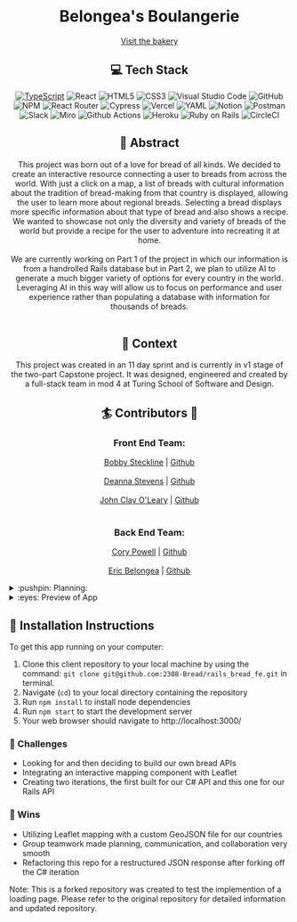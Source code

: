<div align="center">
<h1> Belongea's Boulangerie </h1>

[Visit the bakery](https://laboulangerie.vercel.app/)

## :computer: Tech Stack <br>
[![TypeScript](https://badges.frapsoft.com/typescript/code/typescript-125x28.png?v=101)](https://github.com/ellerbrock/typescript-badges/)
![React](https://img.shields.io/badge/React-20232A?style=for-the-badge&logo=react&logoColor=61DAFB)
![HTML5](https://img.shields.io/badge/html5-%23E34F26.svg?style=for-the-badge&logo=html5&logoColor=white)
![CSS3](https://img.shields.io/badge/css3-%231572B6.svg?style=for-the-badge&logo=css3&logoColor=white)
![Visual Studio Code](https://img.shields.io/badge/Visual%20Studio%20Code-0078d7.svg?style=for-the-badge&logo=visual-studio-code&logoColor=white)
![GitHub](https://img.shields.io/badge/github-%23121011.svg?style=for-the-badge&logo=github&logoColor=white)
![NPM](https://img.shields.io/badge/NPM-%23CB3837.svg?style=for-the-badge&logo=npm&logoColor=white)
![React Router](https://img.shields.io/badge/React_Router-CA4245?style=for-the-badge&logo=react-router&logoColor=white)
![Cypress](https://img.shields.io/badge/Cypress-17202C?logo=cypress&logoColor=fff&style=for-the-badge)
![Vercel](https://img.shields.io/badge/Vercel-000000?style=for-the-badge&logo=vercel&logoColor=white)
![YAML](https://img.shields.io/badge/yaml-%23ffffff.svg?style=for-the-badge&logo=yaml&logoColor=151515)
![Notion](https://img.shields.io/badge/Notion-%23000000.svg?style=for-the-badge&logo=notion&logoColor=white)
![Postman](https://img.shields.io/badge/Postman-FF6C37?style=for-the-badge&logo=postman&logoColor=white)
![Slack](https://img.shields.io/badge/Slack-4A154B?style=for-the-badge&logo=slack&logoColor=white)
![Miro](https://img.shields.io/badge/Miro-F7C922?style=for-the-badge&logo=Miro&logoColor=050036)
![Github Actions](https://img.shields.io/badge/GitHub_Actions-2088FF?style=for-the-badge&logo=github-actions&logoColor=white)
![Heroku](https://img.shields.io/badge/Heroku-430098?style=for-the-badge&logo=heroku&logoColor=white)
![Ruby on Rails](https://img.shields.io/badge/Ruby_on_Rails-CC0000?style=for-the-badge&logo=ruby-on-rails&logoColor=white)
![CircleCI](https://img.shields.io/badge/circle%20ci-%23161616.svg?style=for-the-badge&logo=circleci&logoColor=white)

</div>

<div align="center">


## :closed_book: Abstract

This project was born out of a love for bread of all kinds. We decided to create an interactive resource connecting a user to breads from across the world. With just a click on a map, a list of breads with cultural information about the tradition of bread-making from that country is displayed, allowing the user to learn more about regional breads. Selecting a bread displays more specific information about that type of bread and also shows a recipe. We wanted to showcase not only the diversity and variety of breads of the world but provide a recipe for the user to adventure into recreating it at home. 
<br></br>
We are currently working on Part 1 of the project in which our information is from a handrolled Rails database but in Part 2, we plan to utilize AI to generate a much bigger variety of options for every country in the world. Leveraging AI in this way will allow us to focus on performance and user experience rather than populating a database with information for thousands of breads.
<br></br>
## :book: Context
This project was created in an 11 day sprint and is currently in v1 stage of the two-part Capstone project. It was designed, engineered and created by a full-stack team in mod 4 at Turing School of Software and Design. 


## :surfer: Contributors :wave:

### Front End Team:

[Bobby Steckline](https://www.linkedin.com/in/rsteckline/) | [Github](https://github.com/rsteckline)
<br></br>
[Deanna Stevens](https://www.linkedin.com/in/deanna-sofia-stevens/) | [Github](https://github.com/dsstevens)
<br></br>
[John Clay O'Leary](https://www.linkedin.com/in/john-clay-oleary/) | [Github](https://github.com/Captainlearyo)
<br></br>
### Back End Team:

[Cory Powell](https://www.linkedin.com/in/coryrpow/) | [Github](https://github.com/coryrpow)
<br></br>
[Eric Belongea](https://www.linkedin.com/in/eric-belongea/) | [Github](https://github.com/EricBelongea)


</div>


<details>
<summary>
:pushpin: Planning: 
</summary>

<div align="center">
:bar_chart: Project Boards
<!-- image of project board -->
<br></br>

[Our GH Project Board](https://github.com/orgs/2308-Bread/projects/1/views/1)

[Our Miro Board](https://miro.com/app/board/uXjVNzS_wwg=/)

</details>
  
<details>
<summary>
:eyes: Preview of App
 
</summary>
<div align="center">
  <br></br>

<!--<img src=[screenshot or gif here] -->
<br></br>
<!--<img src=[screenshot or gif here] -->
<br></br>
<!--<img src=[screenshot or gif here] -->
<br></br>
<!--<img src=[screenshot or gif here] -->
<br></br>
</details>


## :floppy_disk: Installation Instructions
To get this app running on your computer: 

1. Clone this client repository to your local machine by using the command: `git clone git@github.com:2308-Bread/rails_bread_fe.git` in terminal.
2. Navigate (`cd`) to your local directory containing the repository
3. Run `npm install` to install node dependencies
4. Run `npm start` to start the development server
5. Your web browser should navigate to http://localhost:3000/

### :space_invader: Challenges 
- Looking for and then deciding to build our own bread APIs
- Integrating an interactive mapping component with Leaflet
- Creating two iterations, the first built for our C# API and this one for our Rails API

### :dizzy: Wins
- Utilizing Leaflet mapping with a custom GeoJSON file for our countries
- Group teamwork made planning, communication, and collaboration very smooth
- Refactoring this repo for a restructured JSON response after forking off the C# iteration

Note: This is a forked repository was created to test the implemention of a loading page. Please refer to the original repository for detailed information and updated repository.
